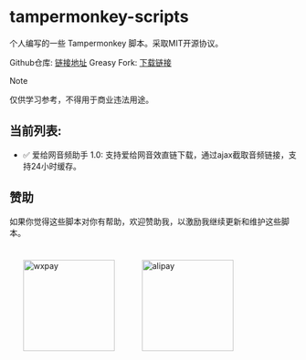# tampermonkey-scripts

个人编写的一些 Tampermonkey 脚本。采取MIT开源协议。

Github仓库: [链接地址](https://github.com/dogyyds/tampermonkey-scripts)
Greasy Fork: [下载链接](https://greasyfork.org/zh-CN/scripts?by=1436051)

> [!NOTE] 
> 仅供学习参考，不得用于商业违法用途。

## 当前列表: 
- ✅ 爱给网音频助手 1.0: 支持爱给网音效直链下载，通过ajax截取音频链接，支持24小时缓存。
 
## 赞助
如果你觉得这些脚本对你有帮助，欢迎赞助我，以激励我继续更新和维护这些脚本。

<div style="display: flex; flex-wrap: wrap;">
  <div style="display: flex; align-items: center; flex-direction: row;">
    <img src="https://s2.loli.net/2022/12/29/TtNiqZnwy6ESGjO.jpg" alt="wxpay" width="160px" style="margin: 24px;"/>
  </div>
  <div style="display: flex; align-items: center; flex-direction: row;">
    <img src="https://s2.loli.net/2022/12/29/5xk8paK4wGDnAhW.jpg" alt="alipay" width="160px"  style="margin:24px;"/>
  </div>
</div>

